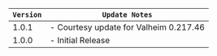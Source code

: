 | `Version` | `Update Notes`                         |
|-----------|----------------------------------------|
| 1.0.1     | - Courtesy update for Valheim 0.217.46 |
| 1.0.0     | - Initial Release                      |